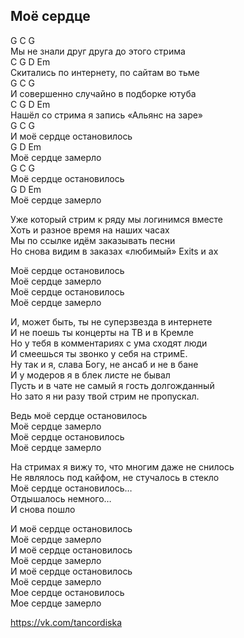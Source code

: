 ## Моё сердце  
 G C G    
Мы не знали друг друга до этого стрима    
C G D Em  
Скитались по интернету, по сайтам во тьме  
G C G   
И совершенно случайно в подборке ютуба  
C G D Em  
Нашёл со стрима я запись «Альянс на заре»  
G C G  
И моё сердце остановилось  
G D Em    
Моё сердце замерло  
G C G  
Моё сердце остановилось  
G D Em  
Моё сердце замерло  
 
Уже который стрим к ряду мы логинимся вместе  
Хоть и разное время на наших часах  
Мы по ссылке идём заказывать песни  
Но снова видим в заказах «любимый» Exits и ах  

Моё сердце остановилось  
Моё сердце замерло  
Моё сердце остановилось  
Моё сердце замерло  

И, может быть, ты не суперзвезда в интернете   
И не поешь ты концерты на ТВ и в Кремле   
Но у тебя в комментариях с ума сходят люди  
И смеешься ты звонко у себя на стримЕ.  
Ну так и я, слава Богу, не ансаб и не в бане   
И у модеров я в блек листе не бывал   
Пусть и в чате не самый я гость долгожданный  
Но зато я ни разу твой стрим не пропускал.  

Ведь моё сердце остановилось   
Моё сердце замерло   
Моё сердце остановилось   
Моё сердце замерло   

На стримах я вижу то, что многим даже не снилось   
Не являлось под кайфом, не стучалось в стекло   
Моё сердце остановилось…   
Отдышалось немного…   
И снова пошло   

И моё сердце остановилось   
Моё сердце замерло   
И моё сердце остановилось   
Моё сердце замерло   
И моё сердце остановилось   
Моё сердце замерло   
Мое сердце остановилось   
Мое сердце замерло  

https://vk.com/tancordiska
